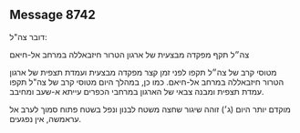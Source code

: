 ## Message 8742

דובר צה"ל:

צה״ל תקף מפקדה מבצעית של ארגון הטרור חיזבאללה במרחב אל-חיאם

מטוסי קרב של צה״ל תקפו לפני זמן קצר מפקדה מבצעית ועמדת תצפית של ארגון הטרור חיזבאללה במרחב אל-חיאם. כמו כן, במהלך היום מטוסי קרב של צה"ל תקפו עמדת תצפית ומבנה צבאי של הארגון במרחבי הכפרים עייתא א-שעב ומחיבב.

מוקדם יותר היום (ג׳) זוהה שיגור שחצה משטח לבנון ונפל בשטח פתוח סמוך לערב אל עראמשה, אין נפגעים.

